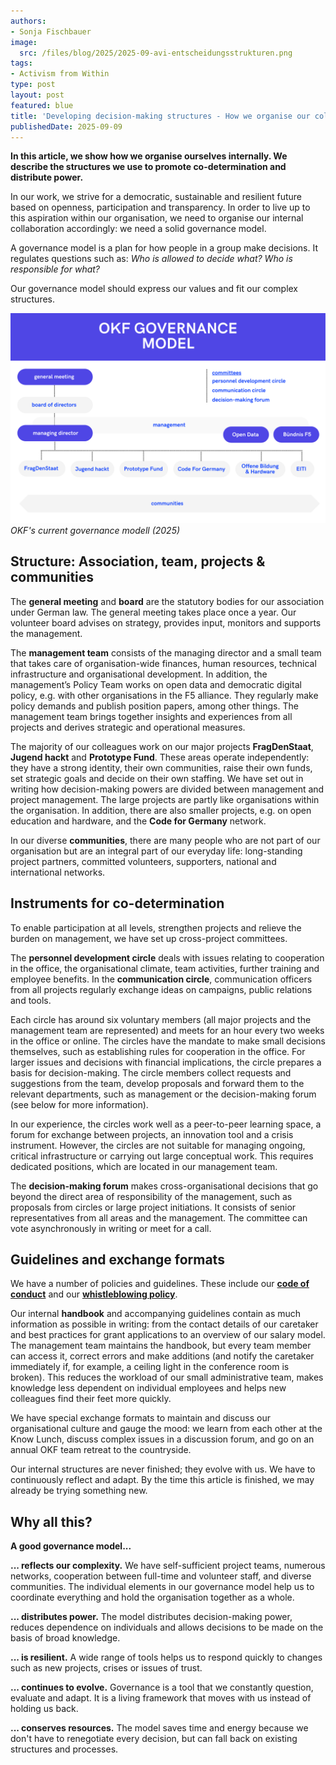 ```yaml
---
authors:
- Sonja Fischbauer
image:
  src: /files/blog/2025/2025-09-avi-entscheidungsstrukturen.png
tags:
- Activism from Within
type: post
layout: post
featured: blue
title: 'Developing decision-making structures - How we organise our collaboration'
publishedDate: 2025-09-09
---
```

**In this article, we show how we organise ourselves internally. We describe the structures we use to promote co-determination and distribute power.**

 In our work, we strive for a democratic, sustainable and resilient future based on openness, participation and transparency. In order to live up to this aspiration within our organisation, we need to organise our internal collaboration accordingly: we need a solid governance model. 

A governance model is a plan for how people in a group make decisions. It regulates questions such as: *Who is allowed to decide what? Who is responsible for what?*

Our governance model should express our values and fit our complex structures. 

![OKF's current governance modell (2025)](/files/blog/2025/2025-09-Governance_en.png)<br>
*OKF's current governance modell (2025)*

## Structure: Association, team, projects & communities

The **general meeting** and **board** are the statutory bodies for our association under German law. The general meeting takes place once a year. Our volunteer board advises on strategy, provides input, monitors and supports the management.

The **management team** consists of the managing director and a small team that takes care of organisation-wide finances, human resources, technical infrastructure and organisational development.
 In addition, the management’s Policy Team works on open data and democratic digital policy, e.g. with other organisations in the F5 alliance. They regularly make policy demands and publish position papers, among other things. The management team brings together insights and experiences from all projects and derives strategic and operational measures.

The majority of our colleagues work on our major projects **FragDenStaat**, **Jugend hackt** and **Prototype Fund**. These areas operate independently: they have a strong identity, their own communities, raise their own funds, set strategic goals and decide on their own staffing. We have set out in writing how decision-making powers are divided between management and project management. The large projects are partly like organisations within the organisation. In addition, there are also smaller projects, e.g. on open education and hardware, and the **Code for Germany** network.

In our diverse **communities**, there are many people who are not part of our organisation but are an integral part of our everyday life: long-standing project partners, committed volunteers, supporters, national and international networks.

## Instruments for co-determination

To enable participation at all levels, strengthen projects and relieve the burden on management, we have set up cross-project committees.

The **personnel development circle** deals with issues relating to cooperation in the office, the organisational climate, team activities, further training and employee benefits. In the **communication circle**, communication officers from all projects regularly exchange ideas on campaigns, public relations and tools.

Each circle has around six voluntary members (all major projects and the management team are represented) and meets for an hour every two weeks in the office or online. The circles have the mandate to make small decisions themselves, such as establishing rules for cooperation in the office. For larger issues and decisions with financial implications, the circle prepares a basis for decision-making. The circle members collect requests and suggestions from the team, develop proposals and forward them to the relevant departments, such as management or the decision-making forum (see below for more information).

In our experience, the circles work well as a peer-to-peer learning space, a forum for exchange between projects, an innovation tool and a crisis instrument. However, the circles are not suitable for managing ongoing, critical infrastructure or carrying out large conceptual work. This requires dedicated positions, which are located in our management team.

The **decision-making forum** makes cross-organisational decisions that go beyond the direct area of responsibility of the management, such as proposals from circles or large project initiations. It consists of senior representatives from all areas and the management. The committee can vote asynchronously in writing or meet for a call.

## Guidelines and exchange formats

We have a number of policies and guidelines. These include our [**code of conduct**](/codeofconduct) and our [**whistleblowing policy**](files/documents/OKF_WhistleblowingPolicy_Verfahrensordnung.pdf).

Our internal **handbook** and accompanying guidelines contain as much information as possible in writing: from the contact details of our caretaker and best practices for grant applications to an overview of our salary model. The management team maintains the handbook, but every team member can access it, correct errors and make additions (and notify the caretaker immediately if, for example, a ceiling light in the conference room is broken). This reduces the workload of our small administrative team, makes knowledge less dependent on individual employees and helps new colleagues find their feet more quickly.

We have special exchange formats to maintain and discuss our organisational culture and gauge the mood: we learn from each other at the Know Lunch, discuss complex issues in a discussion forum, and go on an annual OKF team retreat to the countryside.

Our internal structures are never finished; they evolve with us. We have to continuously reflect and adapt. By the time this article is finished, we may already be trying something new.

## Why all this?
**A good governance model...**

**... reflects our complexity.** We have self-sufficient project teams, numerous networks, cooperation between full-time and volunteer staff, and diverse communities. The individual elements in our governance model help us to coordinate everything and hold the organisation together as a whole.

**... distributes power.** The model distributes decision-making power, reduces dependence on individuals and allows decisions to be made on the basis of broad knowledge.

**... is resilient.** A wide range of tools helps us to respond quickly to changes such as new projects, crises or issues of trust.

**... continues to evolve.** Governance is a tool that we constantly question, evaluate and adapt. It is a living framework that moves with us instead of holding us back.

**... conserves resources.** The model saves time and energy because we don't have to renegotiate every decision, but can fall back on existing structures and processes.
